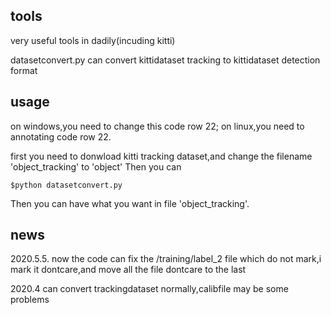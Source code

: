 ## tools
very useful tools in dadily(incuding kitti)

datasetconvert.py can convert kittidataset tracking to kittidataset detection format

## usage

on windows,you need to change this code row 22;
on linux,you need to annotating code row 22.

first you need to donwload kitti tracking dataset,and change the filename 'object_tracking' to 'object'
Then you can

```
$python datasetconvert.py 
```
Then you can have what you want in file 'object_tracking'.

## news
2020.5.5.
now the code can fix the /training/label_2 file which do not mark,i mark it dontcare,and move all the file dontcare to the last

2020.4
can convert trackingdataset normally,calibfile may be some problems